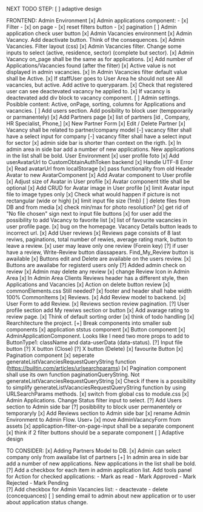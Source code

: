 NEXT TODO STEP:
    [ ] adaptive design



FRONTEND:
    Admin Environment
        [x] Admin applications component:
            - [x]  Filter 
            - [x]  on page 
            - [x]  reset filters button 
            - [x]  pagination
        [ ] Admin application check user button
        [x] Admin Vacancies environment
            [x] Admin Vacancy. Add deactivate button. Think of the consequences.
            [x] Admin Vacancies. Filter layout (css) 
            [x] Admin Vacancies filter. Change some inputs to select (active, residence, sector) (complete but sector).
            [x] Admin Vacancy on_page shall be the same as for applications. 
            [x] Add number of Applications/Vacancies found (after the filter) 
            [x] Active value is not displayed in admin vacancies. 
            [x] In Admin Vacancies filter default value shall be Active. 
            [x] If staffUser goes to User Area he should not see All vacancies, but active. Add active to queryparam. 
            [x] Check that registered user can see deactevated vacancy he applied to. 
            [x] If vacancy is deactevated add div block to vacancy component.
        [ ] Admin settings. Posibble content: Active, onPage, sorting, columns for Applications and vacancies.
        [ ] Add users section. Add posibility to block user (tempporarily or parmanentely)
        [x] Add Partners page
            [x] list of partners [id , Company, HR Specialist, Phone,]
            [x] New Partner Form
            [x] Edit / Delete Partner
        [x] Vacancy shall be related to partner/company model
        [-] vacancy filter shall have a select input for company
        [-] vacancy filter shall have a select input for sector
        [x] admin side bar is shorter than context on the rigth. 
        [x] In admin area in side bar add a number of new applications. New applications in the list shall be bold.
    User Environment
        [x] user profile foto
            [x] Add userAvatarUrl to CustomObtainAuthToken backend
            [x] Handle UTF-8 Error
            [x] Read avatarUrl from localStorage
            [x] pass functionality from old Header Avatar to new AvatarComponent
            [x] Add Avatar component to User profile
            [x] Adjust size of Avatar in User profile
            [x] Avatar component title shall be optional
            [x] Add CRUD for Avatar image in User profile
            [x] limit Avatar input file to image types only
            [x] Check what would happen if picture is not rectangular (wide or high)
            [x] limit input file size (1mb)
            [ ] delete files from DB and from media
            [x] check min/max for photo resolution?
            [x] get rid of "No file chosen" sign next to input file buttons
        [x] for user add the possibility to add Vacancy to favorite list
        [x] list of favourite vacancies in user profile page.
        [x] bug on the homepage. Vacancy Details button leads to incorrect url.
        [x] Add User reviews
            [x] Reviews page consists of 8 last reviws, paginations, total number of rewies, average rating mark, button to leave a review.
            [x] user may leave only one review (Forein key)
            [?] if user have a review, Write-Review button diassapears. Find_My_Review button is awailable
            [x] Buttons edit and Delete are available on the users review.
            [x] Buttons are awailabe for registerd users only
            [?] Added admin check on review
            [x] Admin may delete any review
            [x] change Review Icon in Admin Area
            [x] In Admin Area Clients Reviews header has a different style, then Applications and Vacancies
            [x] Action on delete button review
        [x] commonElements.css Still needed?
        [x] footer and header shall habe width 100%
    CommonItems
        [x] Reviews.
            [x] Add Review model to backend. 
            [x] User Form to add Review.
            [x] Reviews section review pagination.
            [?] User profile section add My rewiws section or button
            [x] Add avarage rating to review page.
        [x] Think of default sorting order
        [x] think of todo handling
        [x] Rearchitecture the project.
        [+] Break components into smaller sub components
            [x] application ststus component
            [x] Button component
                [x] AdminApplicationComponent. Looks like I need two more props to add to ButtonType1: className and data-userData (data-status).
            [?] Input file button
            [?] X button (Close)
            [?] X button (Delete)
            [x] favourite Button
            [x] Pagination component
                [x] seperate generateListVacanciesRequestQueryString function (https://builtin.com/articles/urlsearchparams)
                [x] Pagination component shall use its own function paginationQueryString. Not generateListVacanciesRequestQueryString
                [x] Check if there is a possibility to simplify generateListVacanciesRequestQueryString function by using URLSearchParams methods.
        [x] switch from global css to module.css
        [x] Admin Applications. Change Status filter input to select.
        [?] Add Users section to Admin side bar
            [?] posibbility to block user permanentely or temporaryly
        [x] Add Reviews section to Admin side bar
        [x] rename Admin Environment to Admin Flow. User+
        [x] move AdminVacancyForm from assets
        [x] applicaption-filter-on-page-input shall be a separate component
        [x] think if 2 filter buttons should be a separate component
        [ ] Adaptive design


TO CONSIDER:
    [x] Adding Partners Model to DB.
        [x] Admin can select company only from awailabe list of partners
    [+] In admin area in side bar add a number of new applications. New applications in the list shall be bold.
    [?] Add a checkbox for each item in admin application list. Add tools panel for Action for checked applications:
        - Mark as read
        - Mark Approved
        - Mark Rejected
        - Mark Pending    
    [?] Add checkbox for Admin Vacancies list:
        - deactevate
        - delete (concequances)
    [ ] sending email to admin about new application or to user about application status change.
        




                


    














